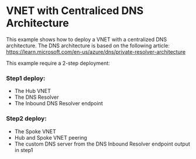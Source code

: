 # VNET with Centraliced DNS Architecture

This example shows how to deploy a VNET with a centralized DNS architecture. The DNS architecture is based on the following article: https://learn.microsoft.com/en-us/azure/dns/private-resolver-architecture

This example require a 2-step deployment:

### Step1 deploy:
  - The Hub VNET
  - The DNS Resolver
  - The Inbound DNS Resolver endpoint  
  
### Step2 deploy:
  - The Spoke VNET
  - Hub and Spoke VNET peering
  - The custom DNS server from the DNS Inbound Resolver endpoint output in step1
